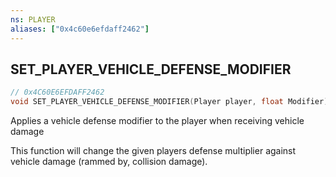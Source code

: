 ```yaml
---
ns: PLAYER
aliases: ["0x4c60e6efdaff2462"]
---
```

## SET_PLAYER_VEHICLE_DEFENSE_MODIFIER

```c
// 0x4C60E6EFDAFF2462
void SET_PLAYER_VEHICLE_DEFENSE_MODIFIER(Player player, float Modifier);
```

Applies a vehicle defense modifier to the player when receiving vehicle damage

This function will change the given players defense multiplier against vehicle damage (rammed by, collision damage).

